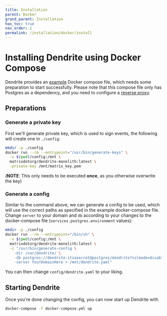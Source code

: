```yaml
---
title: Installation
parent: Docker
grand_parent: Installation
has_toc: true
nav_order: 1
permalink: /installation/docker/install
---
```


# Installing Dendrite using Docker Compose

Dendrite provides an [example](https://github.com/matrix-org/dendrite/blob/main/build/docker/docker-compose.yml) 
Docker compose file, which needs some preparation to start successfully.
Please note that this compose file only has Postgres as a dependency, and you need to configure
a [reverse proxy](../planning#reverse-proxy).

## Preparations

### Generate a private key

First we'll generate private key, which is used to sign events, the following will create one in `./config`:

```bash
mkdir -p ./config
docker run --rm --entrypoint="/usr/bin/generate-keys" \
  -v $(pwd)/config:/mnt \
  matrixdotorg/dendrite-monolith:latest \
  -private-key /mnt/matrix_key.pem
```
(**NOTE**: This only needs to be executed **once**, as you otherwise overwrite the key)

### Generate a config

Similar to the command above, we can generate a config to be used, which will use the correct paths
as specified in the example docker-compose file. Change `server` to your domain and `db` according to your changes
to the docker-compose file (`services.postgres.environment` values):

```bash
mkdir -p ./config
docker run --rm --entrypoint="/bin/sh" \
  -v $(pwd)/config:/mnt \
  matrixdotorg/dendrite-monolith:latest \
  -c "/usr/bin/generate-config \
    -dir /var/dendrite/ \
    -db postgres://dendrite:itsasecret@postgres/dendrite?sslmode=disable \
    -server YourDomainHere > /mnt/dendrite.yaml"
```

You can then change `config/dendrite.yaml` to your liking.

## Starting Dendrite

Once you're done changing the config, you can now start up Dendrite with

```bash
docker-compose -f docker-compose.yml up 
```
